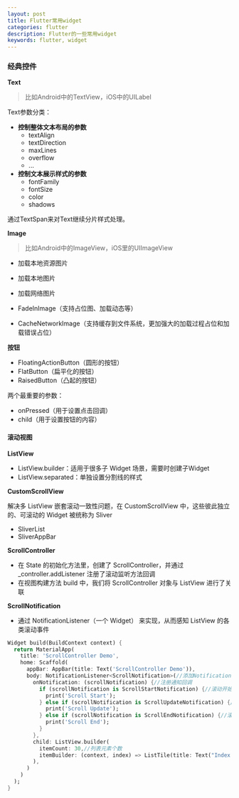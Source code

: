 ```yaml
---
layout: post
title: Flutter常用widget
categories: flutter
description: Flutter的一些常用widget
keywords: flutter, widget
---
```




### 经典控件

**Text**

> 比如Android中的TextView，iOS中的UILabel

Text参数分类：

- **控制整体文本布局的参数**
  - textAlign
  - textDirection
  - maxLines
  - overflow
  - ...
- **控制文本展示样式的参数**
  - fontFamily
  - fontSize
  - color
  - shadows

通过TextSpan来对Text继续分片样式处理。

**Image**

> 比如Android中的ImageView，iOS里的UIImageView

- 加载本地资源图片
- 加载本地图片
- 加载网络图片

- FadeInImage（支持占位图、加载动态等）
- CacheNetworkImage（支持缓存到文件系统，更加强大的加载过程占位和加载错误占位）

**按钮**

- FloatingActionButton（圆形的按钮）
- FlatButton（扁平化的按钮）
- RaisedButton（凸起的按钮）

两个最重要的参数：

- onPressed（用于设置点击回调）
- child（用于设置按钮的内容）



#### 滚动视图

**ListView**

- ListView.builder：适用于很多子 Widget 场景，需要时创建子Widget
- ListView.separated：单独设置分割线的样式

**CustomScrollView**

解决多 ListView 嵌套滚动一致性问题，在 CustomScrollView 中，这些彼此独立的、可滚动的 Widget 被统称为 Sliver

- SliverList
- SliverAppBar

**ScrollController**

- 在 State 的初始化方法里，创建了 ScrollController，并通过 _controller.addListener 注册了滚动监听方法回调
- 在视图构建方法 build 中，我们将 ScrollController 对象与 ListView 进行了关联

**ScrollNotification**

- 通过 NotificationListener（一个 Widget） 来实现，从而感知 ListView 的各类滚动事件

```Dart
Widget build(BuildContext context) {
  return MaterialApp(
    title: 'ScrollController Demo',
    home: Scaffold(
      appBar: AppBar(title: Text('ScrollController Demo')),
      body: NotificationListener<ScrollNotification>(//添加NotificationListener作为父容器
        onNotification: (scrollNotification) {//注册通知回调
          if (scrollNotification is ScrollStartNotification) {//滚动开始
            print('Scroll Start');
          } else if (scrollNotification is ScrollUpdateNotification) {//滚动位置更新
            print('Scroll Update');
          } else if (scrollNotification is ScrollEndNotification) {//滚动结束
            print('Scroll End');
          }
        },
        child: ListView.builder(
          itemCount: 30,//列表元素个数
          itemBuilder: (context, index) => ListTile(title: Text("Index : $index")),//列表项创建方法
        ),
      )	
    )
  );
}
```

